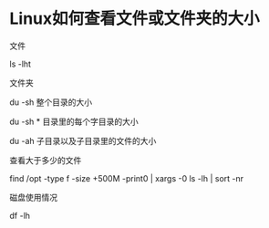 # Linux如何查看文件或文件夹的大小

文件

ls -lht

文件夹

du -sh 整个目录的大小

du -sh * 目录里的每个字目录的大小

du -ah 子目录以及子目录里的文件的大小

查看大于多少的文件

find /opt  -type f -size +500M  -print0 | xargs -0 ls -lh  | sort -nr

磁盘使用情况

df -lh
